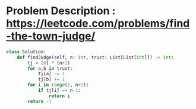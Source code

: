 # Problem Description : https://leetcode.com/problems/find-the-town-judge/

```python
class Solution:
    def findJudge(self, n: int, trust: List[List[int]]) -> int:
        tj = [0] * (n+1)
        for a,b in trust:
            tj[a] -= 1
            tj[b] += 1
        for i in range(1, n+1):
            if tj[i] == n-1:
                return i
        return -1 
```
